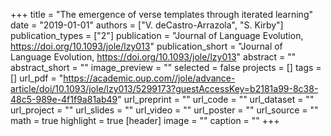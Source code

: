 +++
title = "The emergence of verse templates through iterated learning"
date = "2019-01-01"
authors = ["V. deCastro-Arrazola", "S. Kirby"]
publication_types = ["2"]
publication = "Journal of Language Evolution, https://doi.org/10.1093/jole/lzy013"
publication_short = "Journal of Language Evolution, https://doi.org/10.1093/jole/lzy013"
abstract = ""
abstract_short = ""
image_preview = ""
selected = false
projects = []
tags = []
url_pdf = "https://academic.oup.com//jole/advance-article/doi/10.1093/jole/lzy013/5299173?guestAccessKey=b2181a99-8c38-48c5-989e-4f1f9a81ab49"
url_preprint = ""
url_code = ""
url_dataset = ""
url_project = ""
url_slides = ""
url_video = ""
url_poster = ""
url_source = ""
math = true
highlight = true
[header]
image = ""
caption = ""
+++
